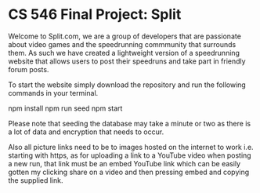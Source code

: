 # CS 546 Final Project: Split

Welcome to Split.com, we are a group of developers that are passionate about video games and the speedrunning commmunity that surrounds them. As such we have created a lightweight version of a speedrunning website that allows users to post their speedruns and take part in friendly forum posts. 

To start the website simply download the repository and run the following commands in your terminal.

npm install
npm run seed
npm start

Please note that seeding the database may take a minute or two as there is a lot of data and encryption that needs to occur.

Also all picture links need to be to images hosted on the internet to work i.e. starting with https, as for uploading a link to a YouTube video when posting a new run, that link must be an embed YouTube link which can be easily gotten my clicking share on a video and then pressing embed and copying the supplied link.
